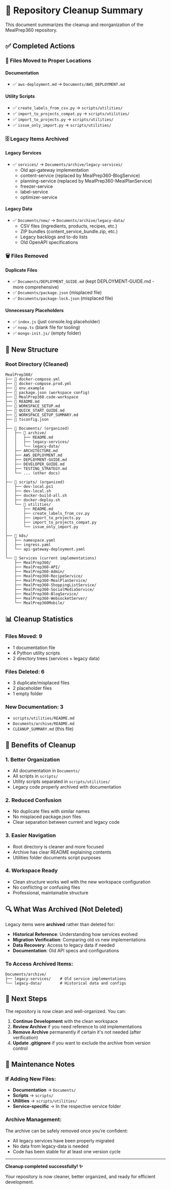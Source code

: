 # 🧹 Repository Cleanup Summary

This document summarizes the cleanup and reorganization of the MealPrep360 repository.

## ✅ Completed Actions

### 📂 Files Moved to Proper Locations

#### Documentation
- ✅ `aws-deployment.md` → `Documents/AWS_DEPLOYMENT.md`

#### Utility Scripts
- ✅ `create_labels_from_csv.py` → `scripts/utilities/`
- ✅ `import_to_projects_compat.py` → `scripts/utilities/`
- ✅ `import_to_projects.py` → `scripts/utilities/`
- ✅ `issue_only_import.py` → `scripts/utilities/`

### 🗄️ Legacy Items Archived

#### Legacy Services
- ✅ `services/` → `Documents/archive/legacy-services/`
  - Old api-gateway implementation
  - content-service (replaced by MealPrep360-BlogService)
  - planning-service (replaced by MealPrep360-MealPlanService)
  - freezer-service
  - label-service
  - optimizer-service

#### Legacy Data
- ✅ `Documents/new/` → `Documents/archive/legacy-data/`
  - CSV files (ingredients, products, recipes, etc.)
  - ZIP bundles (content_service_bundle.zip, etc.)
  - Legacy backlogs and to-do lists
  - Old OpenAPI specifications

### 🗑️ Files Removed

#### Duplicate Files
- ✅ `Documents/DEPLOYMENT_GUIDE.md` (kept DEPLOYMENT-GUIDE.md - more comprehensive)
- ✅ `Documents/package.json` (misplaced file)
- ✅ `Documents/package-lock.json` (misplaced file)

#### Unnecessary Placeholders
- ✅ `index.js` (just console.log placeholder)
- ✅ `noop.ts` (blank file for tooling)
- ✅ `mongo-init.js/` (empty folder)

## 📁 New Structure

### Root Directory (Cleaned)
```
MealPrep360/
├── 📄 docker-compose.yml
├── 📄 docker-compose.prod.yml
├── 📄 env.example
├── 📄 package.json (workspace config)
├── 📄 MealPrep360.code-workspace
├── 📄 README.md
├── 📄 WORKSPACE_SETUP.md
├── 📄 QUICK_START_GUIDE.md
├── 📄 WORKSPACE_SETUP_SUMMARY.md
├── 📄 tsconfig.json
│
├── 📂 Documents/ (organized)
│   ├── 📂 archive/
│   │   ├── README.md
│   │   ├── legacy-services/
│   │   └── legacy-data/
│   ├── ARCHITECTURE.md
│   ├── AWS_DEPLOYMENT.md
│   ├── DEPLOYMENT-GUIDE.md
│   ├── DEVELOPER_GUIDE.md
│   ├── TESTING_STRATEGY.md
│   └── ... (other docs)
│
├── 📂 scripts/ (organized)
│   ├── dev-local.ps1
│   ├── dev-local.sh
│   ├── docker-build-all.sh
│   ├── docker-deploy.sh
│   └── 📂 utilities/
│       ├── README.md
│       ├── create_labels_from_csv.py
│       ├── import_to_projects.py
│       ├── import_to_projects_compat.py
│       └── issue_only_import.py
│
├── 📂 k8s/
│   ├── namespace.yaml
│   ├── ingress.yaml
│   └── api-gateway-deployment.yaml
│
└── 📂 Services (current implementations)
    ├── MealPrep360/
    ├── MealPrep360-API/
    ├── MealPrep360-Admin/
    ├── MealPrep360-RecipeService/
    ├── MealPrep360-MealPlanService/
    ├── MealPrep360-ShoppingListService/
    ├── MealPrep360-SocialMediaService/
    ├── MealPrep360-BlogService/
    ├── MealPrep360-WebsocketServer/
    └── MealPrep360Mobile/
```

## 📊 Cleanup Statistics

### Files Moved: 9
- 1 documentation file
- 4 Python utility scripts
- 2 directory trees (services + legacy data)

### Files Deleted: 6
- 3 duplicate/misplaced files
- 2 placeholder files
- 1 empty folder

### New Documentation: 3
- `scripts/utilities/README.md`
- `Documents/archive/README.md`
- `CLEANUP_SUMMARY.md` (this file)

## 🎯 Benefits of Cleanup

### 1. **Better Organization**
- All documentation in `Documents/`
- All scripts in `scripts/`
- Utility scripts separated in `scripts/utilities/`
- Legacy code properly archived with documentation

### 2. **Reduced Confusion**
- No duplicate files with similar names
- No misplaced package.json files
- Clear separation between current and legacy code

### 3. **Easier Navigation**
- Root directory is cleaner and more focused
- Archive has clear README explaining contents
- Utilities folder documents script purposes

### 4. **Workspace Ready**
- Clean structure works well with the new workspace configuration
- No conflicting or confusing files
- Professional, maintainable structure

## 🔍 What Was Archived (Not Deleted)

Legacy items were **archived** rather than deleted for:
- **Historical Reference**: Understanding how services evolved
- **Migration Verification**: Comparing old vs new implementations
- **Data Recovery**: Access to legacy data if needed
- **Documentation**: Old API specs and configurations

### To Access Archived Items:
```
Documents/archive/
├── legacy-services/    # Old service implementations
└── legacy-data/        # Historical data and configs
```

## 🚀 Next Steps

The repository is now clean and well-organized. You can:

1. **Continue Development** with the clean workspace
2. **Review Archive** if you need reference to old implementations
3. **Remove Archive** permanently if certain it's not needed (after verification)
4. **Update .gitignore** if you want to exclude the archive from version control

## 📝 Maintenance Notes

### If Adding New Files:
- **Documentation** → `Documents/`
- **Scripts** → `scripts/`
- **Utilities** → `scripts/utilities/`
- **Service-specific** → In the respective service folder

### Archive Management:
The archive can be safely removed once you're confident:
- All legacy services have been properly migrated
- No data from legacy-data is needed
- Code has been stable for at least one version cycle

---

**Cleanup completed successfully! ✨**

Your repository is now cleaner, better organized, and ready for efficient development.

